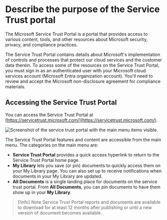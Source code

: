 # Describe the purpose of the Service Trust portal

The Microsoft Service Trust Portal is a portal that provides access to various content, tools, and other resources about Microsoft security, privacy, and compliance practices.

The Service Trust Portal contains details about Microsoft's implementation of controls and processes that protect our cloud services and the customer data therein. To access some of the resources on the Service Trust Portal, you must sign in as an authenticated user with your Microsoft cloud services account (Microsoft Entra organization account). You'll need to review and accept the Microsoft non-disclosure agreement for compliance materials.

## Accessing the Service Trust Portal

You can access the Service Trust Portal at [https://servicetrust.microsoft.com/](https://servicetrust.microsoft.com/).

![Screenshot of the service trust portal with the main menu items visible.](https://learn.microsoft.com/en-us/training/wwl-azure/describe-features-tools-azure-for-governance-compliance/media/service-trust-portal-f7b27e61-b5ad84d7.png)

The Service Trust Portal features and content are accessible from the main menu. The categories on the main menu are:

- **Service Trust Portal** provides a quick access hyperlink to return to the Service Trust Portal home page.
- **My Library** lets you save (or pin) documents to quickly access them on your My Library page. You can also set up to receive notifications when documents in your My Library are updated.  
- **All Documents** is a single landing place for documents on the service trust portal. From **All Documents**, you can pin documents to have them show up in your **My Library**.

> [!info] Note
Service Trust Portal reports and documents are available to download for at least 12 months after publishing or until a new version of document becomes available.
